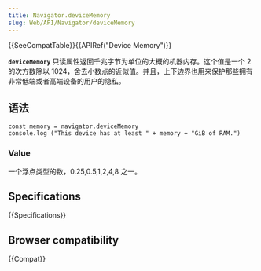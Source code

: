 ```yaml
---
title: Navigator.deviceMemory
slug: Web/API/Navigator/deviceMemory
---
```


{{SeeCompatTable}}{{APIRef("Device Memory")}}

**`deviceMemory`** 只读属性返回千兆字节为单位的大概的机器内存。这个值是一个 2 的次方数除以 1024，舍去小数点的近似值。并且，上下边界也用来保护那些拥有非常低端或者高端设备的用户的隐私。

## 语法

```plain
const memory = navigator.deviceMemory
console.log ("This device has at least " + memory + "GiB of RAM.")
```

### Value

一个浮点类型的数，0.25,0.5,1,2,4,8 之一。

## Specifications

{{Specifications}}

## Browser compatibility

{{Compat}}
